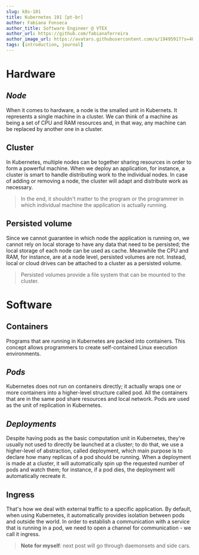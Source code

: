 ```yaml
---
slug: k8s-101
title: Kubernetes 101 [pt-br]
author: Fabiana Fonseca
author_title: Software Engineer @ VTEX
author_url: https://github.com/fabianaferreira
author_image_url: https://avatars.githubusercontent.com/u/19495917?s=400&u=302696fe63b0bceec347a6b90dd42bddcea1cf43&v=4
tags: [introduction, journal]
---
```


# Hardware

## _Node_
When it comes to hardware, a node is the smalled unit in Kubernets. It represents a single machine in a cluster. We can think of a machine as being a set of CPU and RAM resources and, in that way, any machine can be replaced by another one in a cluster.

## Cluster
In Kubernetes, multiple nodes can be together sharing resources in order to form a powerful machine. When we deploy an application, for instance, a cluster is smart to handle distributing work to the individual nodes. In case of adding or removing a node, the cluster will adapt and distribute work as necessary.

> In the end, it shouldn't matter to the program or the programmer in which individual machine the application is actually running.

## Persisted volume
Since we cannot guarantee in which node the application is running on, we cannot rely on local storage to have any data that need to be persisted; the local storage of each node can be used as cache. Meanwhile the CPU and RAM, for instance, are at a node level, persisted volumes are not. Instead, local or cloud drives can be attached to a cluster as a persisted volume.

> Persisted volumes provide a file system that can be mounted to the cluster.

# Software
## Containers
Programs that are running in Kubernetes are packed into containers. This concept allows programmers to create self-contained Linux execution environments. 

## _Pods_
Kubernetes does not run on contaneirs directly; it actually wraps one or more containers into a higher-level structure called pod. All the containers that are in the same pod share resources and local network. Pods are used as the unit of replication in Kubernetes.

## _Deployments_
Despite having pods as the basic computation unit in Kubernetes, they're usually not used to directly be launched at a cluster; to do that, we use a higher-level of abstraction, called deployment, which main purpose is to declare how many replicas of a pod should be running. When a deployment is made at a cluster, it will automatically spin up the requested number of pods and watch them; for instance, if a pod dies, the deployment will automatically recreate it. 

## Ingress
That's how we deal with external traffic to a specific application. By default, when using Kubernetes, it automatically provides isolation between pods and outside the world. In order to establish a communication with a service that is running in a pod, we need to open a channel for communication - we call it ingress.

> **Note for myself**: next post will go through daemonsets and side cars. 